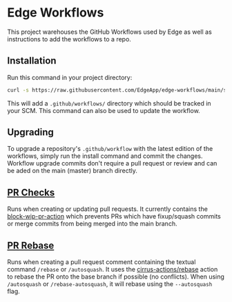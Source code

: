 # Edge Workflows

This project warehouses the GitHub Workflows used by Edge as well as instructions to add the workflows to a repo.

## Installation

Run this command in your project directory:

```sh
curl -s https://raw.githubusercontent.com/EdgeApp/edge-workflows/main/scripts/install | bash
```

This will add a `.github/workflows/` directory which should be tracked in your SCM. This command can also be used to update the workflow.

## Upgrading

To upgrade a repository's `.github/workflow` with the latest edition of the workflows, simply run the install command and commit the changes. 
Workflow upgrade commits don't require a pull request or review and can be aded on the main (master) branch directly.

## [PR Checks](./.github/workflows/pr-checks.yml)

Runs when creating or updating pull requests. It currently contains the [block-wip-pr-action](https://github.com/samholmes/block-wip-pr-action) which prevents PRs which have fixup/squash commits or merge commits from being merged into the main branch.

## [PR Rebase](./.github/workflows/pr-checks.yml)

Runs when creating a pull request comment containing the textual command `/rebase` or `/autosquash`. It uses the [cirrus-actions/rebase](https://github.com/samholmes/rebase) action to rebase the PR onto the base branch if possible (no conflicts). When using `/autosquash` or `/rebase-autosquash`, it will rebase using the `--autosquash` flag.
